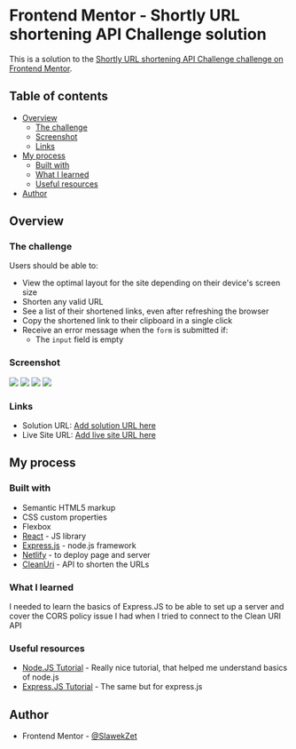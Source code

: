 # Frontend Mentor - Shortly URL shortening API Challenge solution

This is a solution to the [Shortly URL shortening API Challenge challenge on Frontend Mentor](https://www.frontendmentor.io/challenges/url-shortening-api-landing-page-2ce3ob-G).

## Table of contents

- [Overview](#overview)
  - [The challenge](#the-challenge)
  - [Screenshot](#screenshot)
  - [Links](#links)
- [My process](#my-process)
  - [Built with](#built-with)
  - [What I learned](#what-i-learned)
  - [Useful resources](#useful-resources)
- [Author](#author)

## Overview

### The challenge

Users should be able to:

- View the optimal layout for the site depending on their device's screen size
- Shorten any valid URL
- See a list of their shortened links, even after refreshing the browser
- Copy the shortened link to their clipboard in a single click
- Receive an error message when the `form` is submitted if:
  - The `input` field is empty

### Screenshot

![](./readme-screenshots/desktop-1.png)
![](./readme-screenshots/desktop-2.png)
![](./readme-screenshots/mobile-1.png)
![](./readme-screenshots/mobile-2.png)

### Links

- Solution URL: [Add solution URL here](https://your-solution-url.com)
- Live Site URL: [Add live site URL here](https://your-live-site-url.com)

## My process

### Built with

- Semantic HTML5 markup
- CSS custom properties
- Flexbox
- [React](https://reactjs.org/) - JS library
- [Express.js](https://expressjs.com/) - node.js framework
- [Netlify](https://www.netlify.com/) - to deploy page and server
- [CleanUri](https://cleanuri.com/) - API to shorten the URLs

### What I learned

I needed to learn the basics of Express.JS to be able to set up a server and cover the CORS policy issue I had when I tried to connect to the Clean URI API

### Useful resources

- [Node.JS Tutorial](https://youtu.be/fBNz5xF-Kx4) - Really nice tutorial, that helped me understand basics of node.js
- [Express.JS Tutorial](https://youtu.be/L72fhGm1tfE) - The same but for express.js

## Author

- Frontend Mentor - [@SlawekZet](https://www.frontendmentor.io/profile/SlawekZet)
